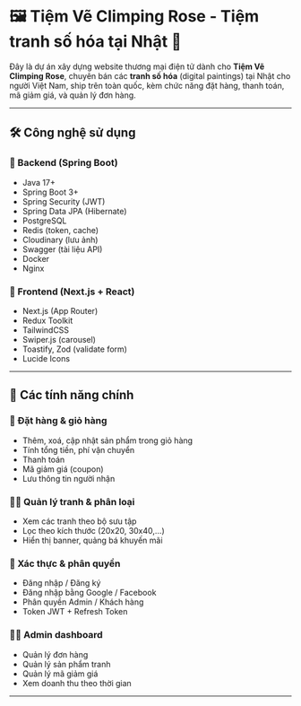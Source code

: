 # 🖼️ Tiệm Vẽ Climping Rose - Tiệm tranh số hóa tại Nhật 🎎

Đây là dự án xây dựng website thương mại điện tử dành cho **Tiệm Vẽ Climping Rose**, chuyên bán các **tranh số hóa** (digital paintings) tại Nhật cho người Việt Nam, ship trên toàn quốc, kèm chức năng đặt hàng, thanh toán, mã giảm giá, và quản lý đơn hàng.

---

## 🛠️ Công nghệ sử dụng

### 🔧 Backend (Spring Boot)

- Java 17+
- Spring Boot 3+
- Spring Security (JWT)
- Spring Data JPA (Hibernate)
- PostgreSQL
- Redis (token, cache)
- Cloudinary (lưu ảnh)
- Swagger (tài liệu API)
- Docker
- Nginx

### 🎨 Frontend (Next.js + React)

- Next.js (App Router)
- Redux Toolkit
- TailwindCSS
- Swiper.js (carousel)
- Toastify, Zod (validate form)
- Lucide Icons

---

## 🌟 Các tính năng chính

### 🧾 Đặt hàng & giỏ hàng

- Thêm, xoá, cập nhật sản phẩm trong giỏ hàng
- Tính tổng tiền, phí vận chuyển
- Thanh toán
- Mã giảm giá (coupon)
- Lưu thông tin người nhận

### 👩‍🎨 Quản lý tranh & phân loại

- Xem các tranh theo bộ sưu tập
- Lọc theo kích thước (20x20, 30x40,...)
- Hiển thị banner, quảng bá khuyến mãi

### 🔐 Xác thực & phân quyền

- Đăng nhập / Đăng ký
- Đăng nhập bằng Google / Facebook
- Phân quyền Admin / Khách hàng
- Token JWT + Refresh Token

### 🧑‍💼 Admin dashboard

- Quản lý đơn hàng
- Quản lý sản phẩm tranh
- Quản lý mã giảm giá
- Xem doanh thu theo thời gian

---
